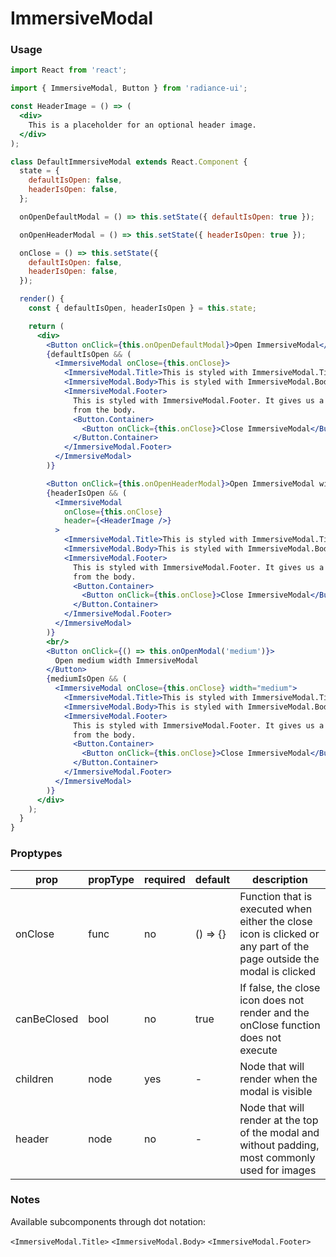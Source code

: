 # ImmersiveModal
### Usage

```jsx
import React from 'react';

import { ImmersiveModal, Button } from 'radiance-ui';

const HeaderImage = () => (
  <div>
    This is a placeholder for an optional header image.
  </div>
);

class DefaultImmersiveModal extends React.Component {
  state = {
    defaultIsOpen: false,
    headerIsOpen: false,
  };

  onOpenDefaultModal = () => this.setState({ defaultIsOpen: true });

  onOpenHeaderModal = () => this.setState({ headerIsOpen: true });

  onClose = () => this.setState({
    defaultIsOpen: false,
    headerIsOpen: false,
  });

  render() {
    const { defaultIsOpen, headerIsOpen } = this.state;

    return (
      <div>
        <Button onClick={this.onOpenDefaultModal}>Open ImmersiveModal</Button>
        {defaultIsOpen && (
          <ImmersiveModal onClose={this.onClose}>
            <ImmersiveModal.Title>This is styled with ImmersiveModal.Title</ImmersiveModal.Title>
            <ImmersiveModal.Body>This is styled with ImmersiveModal.Body</ImmersiveModal.Body>
            <ImmersiveModal.Footer>
              This is styled with ImmersiveModal.Footer. It gives us a padding to separate
              from the body.
              <Button.Container>
                <Button onClick={this.onClose}>Close ImmersiveModal</Button>
              </Button.Container>
            </ImmersiveModal.Footer>
          </ImmersiveModal>
        )}

        <Button onClick={this.onOpenHeaderModal}>Open ImmersiveModal with Header</Button>
        {headerIsOpen && (
          <ImmersiveModal
            onClose={this.onClose}
            header={<HeaderImage />}
          >
            <ImmersiveModal.Title>This is styled with ImmersiveModal.Title</ImmersiveModal.Title>
            <ImmersiveModal.Body>This is styled with ImmersiveModal.Body.</ImmersiveModal.Body>
            <ImmersiveModal.Footer>
              This is styled with ImmersiveModal.Footer. It gives us a padding to separate
              from the body.
              <Button.Container>
                <Button onClick={this.onClose}>Close ImmersiveModal</Button>
              </Button.Container>
            </ImmersiveModal.Footer>
          </ImmersiveModal>
        )}
        <br/>
        <Button onClick={() => this.onOpenModal('medium')}>
          Open medium width ImmersiveModal
        </Button>
        {mediumIsOpen && (
          <ImmersiveModal onClose={this.onClose} width="medium">
            <ImmersiveModal.Title>This is styled with ImmersiveModal.Title</ImmersiveModal.Title>
            <ImmersiveModal.Body>This is styled with ImmersiveModal.Body.</ImmersiveModal.Body>
            <ImmersiveModal.Footer>
              This is styled with ImmersiveModal.Footer. It gives us a padding to separate
              from the body.
              <Button.Container>
                <Button onClick={this.onClose}>Close ImmersiveModal</Button>
              </Button.Container>
            </ImmersiveModal.Footer>
          </ImmersiveModal>
        )}  
      </div>
    );
  }
}
```

<!-- STORY -->

### Proptypes
| prop     | propType           | required | default | description                                                                                                                  |
|----------|--------------------|----------|---------|------------------------------------------------------------------------------------------------------------------------------|
| onClose | func | no | () => {} | Function that is executed when either the close icon is clicked or any part of the page outside the modal is clicked |
| canBeClosed | bool | no | true | If false, the close icon does not render and the onClose function does not execute |
| children | node | yes | - | Node that will render when the modal is visible |
| header | node | no | - | Node that will render at the top of the modal and without padding, most commonly used for images |

### Notes

Available subcomponents through dot notation:

`<ImmersiveModal.Title>`
`<ImmersiveModal.Body>`
`<ImmersiveModal.Footer>`
